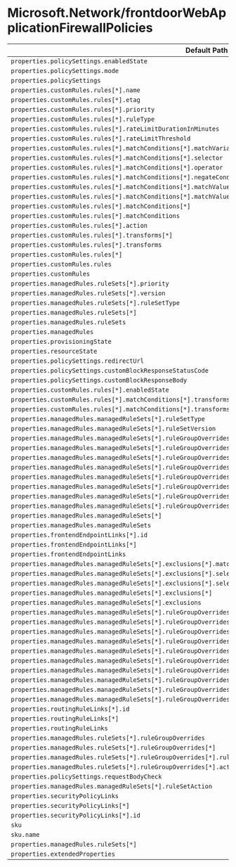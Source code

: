 # Microsoft.Network/frontdoorWebApplicationFirewallPolicies

| Default Path | Alias |
|---|---|
| `properties.policySettings.enabledState` | `Microsoft.Network/frontdoorWebApplicationFirewallPolicies/policySettings.enabledState` |
| `properties.policySettings.mode` | `Microsoft.Network/frontdoorWebApplicationFirewallPolicies/policySettings.mode` |
| `properties.policySettings` | `Microsoft.Network/frontdoorWebApplicationFirewallPolicies/policySettings` |
| `properties.customRules.rules[*].name` | `Microsoft.Network/frontdoorWebApplicationFirewallPolicies/customRules.rules[*].name` |
| `properties.customRules.rules[*].etag` | `Microsoft.Network/frontdoorWebApplicationFirewallPolicies/customRules.rules[*].etag` |
| `properties.customRules.rules[*].priority` | `Microsoft.Network/frontdoorWebApplicationFirewallPolicies/customRules.rules[*].priority` |
| `properties.customRules.rules[*].ruleType` | `Microsoft.Network/frontdoorWebApplicationFirewallPolicies/customRules.rules[*].ruleType` |
| `properties.customRules.rules[*].rateLimitDurationInMinutes` | `Microsoft.Network/frontdoorWebApplicationFirewallPolicies/customRules.rules[*].rateLimitDurationInMinutes` |
| `properties.customRules.rules[*].rateLimitThreshold` | `Microsoft.Network/frontdoorWebApplicationFirewallPolicies/customRules.rules[*].rateLimitThreshold` |
| `properties.customRules.rules[*].matchConditions[*].matchVariable` | `Microsoft.Network/frontdoorWebApplicationFirewallPolicies/customRules.rules[*].matchConditions[*].matchVariable` |
| `properties.customRules.rules[*].matchConditions[*].selector` | `Microsoft.Network/frontdoorWebApplicationFirewallPolicies/customRules.rules[*].matchConditions[*].selector` |
| `properties.customRules.rules[*].matchConditions[*].operator` | `Microsoft.Network/frontdoorWebApplicationFirewallPolicies/customRules.rules[*].matchConditions[*].operator` |
| `properties.customRules.rules[*].matchConditions[*].negateCondition` | `Microsoft.Network/frontdoorWebApplicationFirewallPolicies/customRules.rules[*].matchConditions[*].negateCondition` |
| `properties.customRules.rules[*].matchConditions[*].matchValue[*]` | `Microsoft.Network/frontdoorWebApplicationFirewallPolicies/customRules.rules[*].matchConditions[*].matchValue[*]` |
| `properties.customRules.rules[*].matchConditions[*].matchValue` | `Microsoft.Network/frontdoorWebApplicationFirewallPolicies/customRules.rules[*].matchConditions[*].matchValue` |
| `properties.customRules.rules[*].matchConditions[*]` | `Microsoft.Network/frontdoorWebApplicationFirewallPolicies/customRules.rules[*].matchConditions[*]` |
| `properties.customRules.rules[*].matchConditions` | `Microsoft.Network/frontdoorWebApplicationFirewallPolicies/customRules.rules[*].matchConditions` |
| `properties.customRules.rules[*].action` | `Microsoft.Network/frontdoorWebApplicationFirewallPolicies/customRules.rules[*].action` |
| `properties.customRules.rules[*].transforms[*]` | `Microsoft.Network/frontdoorWebApplicationFirewallPolicies/customRules.rules[*].transforms[*]` |
| `properties.customRules.rules[*].transforms` | `Microsoft.Network/frontdoorWebApplicationFirewallPolicies/customRules.rules[*].transforms` |
| `properties.customRules.rules[*]` | `Microsoft.Network/frontdoorWebApplicationFirewallPolicies/customRules.rules[*]` |
| `properties.customRules.rules` | `Microsoft.Network/frontdoorWebApplicationFirewallPolicies/customRules.rules` |
| `properties.customRules` | `Microsoft.Network/frontdoorWebApplicationFirewallPolicies/customRules` |
| `properties.managedRules.ruleSets[*].priority` | `Microsoft.Network/frontdoorWebApplicationFirewallPolicies/managedRules.ruleSets[*].priority` |
| `properties.managedRules.ruleSets[*].version` | `Microsoft.Network/frontdoorWebApplicationFirewallPolicies/managedRules.ruleSets[*].version` |
| `properties.managedRules.ruleSets[*].ruleSetType` | `Microsoft.Network/frontdoorWebApplicationFirewallPolicies/managedRules.ruleSets[*].ruleSetType` |
| `properties.managedRules.ruleSets[*]` | `Microsoft.Network/frontdoorWebApplicationFirewallPolicies/managedRules.ruleSets[*]` |
| `properties.managedRules.ruleSets` | `Microsoft.Network/frontdoorWebApplicationFirewallPolicies/managedRules.ruleSets` |
| `properties.managedRules` | `Microsoft.Network/frontdoorWebApplicationFirewallPolicies/managedRules` |
| `properties.provisioningState` | `Microsoft.Network/frontdoorWebApplicationFirewallPolicies/provisioningState` |
| `properties.resourceState` | `Microsoft.Network/frontdoorWebApplicationFirewallPolicies/resourceState` |
| `properties.policySettings.redirectUrl` | `Microsoft.Network/frontdoorWebApplicationFirewallPolicies/policySettings.redirectUrl` |
| `properties.policySettings.customBlockResponseStatusCode` | `Microsoft.Network/frontdoorWebApplicationFirewallPolicies/policySettings.customBlockResponseStatusCode` |
| `properties.policySettings.customBlockResponseBody` | `Microsoft.Network/frontdoorWebApplicationFirewallPolicies/policySettings.customBlockResponseBody` |
| `properties.customRules.rules[*].enabledState` | `Microsoft.Network/frontdoorWebApplicationFirewallPolicies/customRules.rules[*].enabledState` |
| `properties.customRules.rules[*].matchConditions[*].transforms[*]` | `Microsoft.Network/frontdoorWebApplicationFirewallPolicies/customRules.rules[*].matchConditions[*].transforms[*]` |
| `properties.customRules.rules[*].matchConditions[*].transforms` | `Microsoft.Network/frontdoorWebApplicationFirewallPolicies/customRules.rules[*].matchConditions[*].transforms` |
| `properties.managedRules.managedRuleSets[*].ruleSetType` | `Microsoft.Network/frontdoorWebApplicationFirewallPolicies/managedRules.managedRuleSets[*].ruleSetType` |
| `properties.managedRules.managedRuleSets[*].ruleSetVersion` | `Microsoft.Network/frontdoorWebApplicationFirewallPolicies/managedRules.managedRuleSets[*].ruleSetVersion` |
| `properties.managedRules.managedRuleSets[*].ruleGroupOverrides[*].ruleGroupName` | `Microsoft.Network/frontdoorWebApplicationFirewallPolicies/managedRules.managedRuleSets[*].ruleGroupOverrides[*].ruleGroupName` |
| `properties.managedRules.managedRuleSets[*].ruleGroupOverrides[*].rules[*].ruleId` | `Microsoft.Network/frontdoorWebApplicationFirewallPolicies/managedRules.managedRuleSets[*].ruleGroupOverrides[*].rules[*].ruleId` |
| `properties.managedRules.managedRuleSets[*].ruleGroupOverrides[*].rules[*].enabledState` | `Microsoft.Network/frontdoorWebApplicationFirewallPolicies/managedRules.managedRuleSets[*].ruleGroupOverrides[*].rules[*].enabledState` |
| `properties.managedRules.managedRuleSets[*].ruleGroupOverrides[*].rules[*].action` | `Microsoft.Network/frontdoorWebApplicationFirewallPolicies/managedRules.managedRuleSets[*].ruleGroupOverrides[*].rules[*].action` |
| `properties.managedRules.managedRuleSets[*].ruleGroupOverrides[*].rules[*]` | `Microsoft.Network/frontdoorWebApplicationFirewallPolicies/managedRules.managedRuleSets[*].ruleGroupOverrides[*].rules[*]` |
| `properties.managedRules.managedRuleSets[*].ruleGroupOverrides[*].rules` | `Microsoft.Network/frontdoorWebApplicationFirewallPolicies/managedRules.managedRuleSets[*].ruleGroupOverrides[*].rules` |
| `properties.managedRules.managedRuleSets[*].ruleGroupOverrides[*]` | `Microsoft.Network/frontdoorWebApplicationFirewallPolicies/managedRules.managedRuleSets[*].ruleGroupOverrides[*]` |
| `properties.managedRules.managedRuleSets[*].ruleGroupOverrides` | `Microsoft.Network/frontdoorWebApplicationFirewallPolicies/managedRules.managedRuleSets[*].ruleGroupOverrides` |
| `properties.managedRules.managedRuleSets[*]` | `Microsoft.Network/frontdoorWebApplicationFirewallPolicies/managedRules.managedRuleSets[*]` |
| `properties.managedRules.managedRuleSets` | `Microsoft.Network/frontdoorWebApplicationFirewallPolicies/managedRules.managedRuleSets` |
| `properties.frontendEndpointLinks[*].id` | `Microsoft.Network/frontdoorWebApplicationFirewallPolicies/frontendEndpointLinks[*].id` |
| `properties.frontendEndpointLinks[*]` | `Microsoft.Network/frontdoorWebApplicationFirewallPolicies/frontendEndpointLinks[*]` |
| `properties.frontendEndpointLinks` | `Microsoft.Network/frontdoorWebApplicationFirewallPolicies/frontendEndpointLinks` |
| `properties.managedRules.managedRuleSets[*].exclusions[*].matchVariable` | `Microsoft.Network/frontdoorWebApplicationFirewallPolicies/managedRules.managedRuleSets[*].exclusions[*].matchVariable` |
| `properties.managedRules.managedRuleSets[*].exclusions[*].selectorMatchOperator` | `Microsoft.Network/frontdoorWebApplicationFirewallPolicies/managedRules.managedRuleSets[*].exclusions[*].selectorMatchOperator` |
| `properties.managedRules.managedRuleSets[*].exclusions[*].selector` | `Microsoft.Network/frontdoorWebApplicationFirewallPolicies/managedRules.managedRuleSets[*].exclusions[*].selector` |
| `properties.managedRules.managedRuleSets[*].exclusions[*]` | `Microsoft.Network/frontdoorWebApplicationFirewallPolicies/managedRules.managedRuleSets[*].exclusions[*]` |
| `properties.managedRules.managedRuleSets[*].exclusions` | `Microsoft.Network/frontdoorWebApplicationFirewallPolicies/managedRules.managedRuleSets[*].exclusions` |
| `properties.managedRules.managedRuleSets[*].ruleGroupOverrides[*].exclusions[*].matchVariable` | `Microsoft.Network/frontdoorWebApplicationFirewallPolicies/managedRules.managedRuleSets[*].ruleGroupOverrides[*].exclusions[*].matchVariable` |
| `properties.managedRules.managedRuleSets[*].ruleGroupOverrides[*].exclusions[*].selectorMatchOperator` | `Microsoft.Network/frontdoorWebApplicationFirewallPolicies/managedRules.managedRuleSets[*].ruleGroupOverrides[*].exclusions[*].selectorMatchOperator` |
| `properties.managedRules.managedRuleSets[*].ruleGroupOverrides[*].exclusions[*].selector` | `Microsoft.Network/frontdoorWebApplicationFirewallPolicies/managedRules.managedRuleSets[*].ruleGroupOverrides[*].exclusions[*].selector` |
| `properties.managedRules.managedRuleSets[*].ruleGroupOverrides[*].exclusions[*]` | `Microsoft.Network/frontdoorWebApplicationFirewallPolicies/managedRules.managedRuleSets[*].ruleGroupOverrides[*].exclusions[*]` |
| `properties.managedRules.managedRuleSets[*].ruleGroupOverrides[*].exclusions` | `Microsoft.Network/frontdoorWebApplicationFirewallPolicies/managedRules.managedRuleSets[*].ruleGroupOverrides[*].exclusions` |
| `properties.managedRules.managedRuleSets[*].ruleGroupOverrides[*].rules[*].exclusions[*].matchVariable` | `Microsoft.Network/frontdoorWebApplicationFirewallPolicies/managedRules.managedRuleSets[*].ruleGroupOverrides[*].rules[*].exclusions[*].matchVariable` |
| `properties.managedRules.managedRuleSets[*].ruleGroupOverrides[*].rules[*].exclusions[*].selectorMatchOperator` | `Microsoft.Network/frontdoorWebApplicationFirewallPolicies/managedRules.managedRuleSets[*].ruleGroupOverrides[*].rules[*].exclusions[*].selectorMatchOperator` |
| `properties.managedRules.managedRuleSets[*].ruleGroupOverrides[*].rules[*].exclusions[*].selector` | `Microsoft.Network/frontdoorWebApplicationFirewallPolicies/managedRules.managedRuleSets[*].ruleGroupOverrides[*].rules[*].exclusions[*].selector` |
| `properties.managedRules.managedRuleSets[*].ruleGroupOverrides[*].rules[*].exclusions[*]` | `Microsoft.Network/frontdoorWebApplicationFirewallPolicies/managedRules.managedRuleSets[*].ruleGroupOverrides[*].rules[*].exclusions[*]` |
| `properties.managedRules.managedRuleSets[*].ruleGroupOverrides[*].rules[*].exclusions` | `Microsoft.Network/frontdoorWebApplicationFirewallPolicies/managedRules.managedRuleSets[*].ruleGroupOverrides[*].rules[*].exclusions` |
| `properties.routingRuleLinks[*].id` | `Microsoft.Network/frontdoorWebApplicationFirewallPolicies/routingRuleLinks[*].id` |
| `properties.routingRuleLinks[*]` | `Microsoft.Network/frontdoorWebApplicationFirewallPolicies/routingRuleLinks[*]` |
| `properties.routingRuleLinks` | `Microsoft.Network/frontdoorWebApplicationFirewallPolicies/routingRuleLinks` |
| `properties.managedRules.ruleSets[*].ruleGroupOverrides` | `Microsoft.Network/FrontDoorWebApplicationFirewallPolicies/managedRules.ruleSets[*].AzureManagedRuleSet.ruleGroupOverrides` |
| `properties.managedRules.ruleSets[*].ruleGroupOverrides[*]` | `Microsoft.Network/FrontDoorWebApplicationFirewallPolicies/managedRules.ruleSets[*].AzureManagedRuleSet.ruleGroupOverrides[*]` |
| `properties.managedRules.ruleSets[*].ruleGroupOverrides[*].ruleGroupOverride` | `Microsoft.Network/FrontDoorWebApplicationFirewallPolicies/managedRules.ruleSets[*].AzureManagedRuleSet.ruleGroupOverrides[*].ruleGroupOverride` |
| `properties.managedRules.ruleSets[*].ruleGroupOverrides[*].action` | `Microsoft.Network/FrontDoorWebApplicationFirewallPolicies/managedRules.ruleSets[*].AzureManagedRuleSet.ruleGroupOverrides[*].action` |
| `properties.policySettings.requestBodyCheck` | `Microsoft.Network/FrontDoorWebApplicationFirewallPolicies/policySettings.requestBodyCheck` |
| `properties.managedRules.managedRuleSets[*].ruleSetAction` | `Microsoft.Network/FrontDoorWebApplicationFirewallPolicies/managedRules.managedRuleSets[*].ruleSetAction` |
| `properties.securityPolicyLinks` | `Microsoft.Network/FrontDoorWebApplicationFirewallPolicies/securityPolicyLinks` |
| `properties.securityPolicyLinks[*]` | `Microsoft.Network/FrontDoorWebApplicationFirewallPolicies/securityPolicyLinks[*]` |
| `properties.securityPolicyLinks[*].id` | `Microsoft.Network/FrontDoorWebApplicationFirewallPolicies/securityPolicyLinks[*].id` |
| `sku` | `Microsoft.Network/FrontDoorWebApplicationFirewallPolicies/sku` |
| `sku.name` | `Microsoft.Network/FrontDoorWebApplicationFirewallPolicies/sku.name` |
| `properties.managedRules.ruleSets[*]` | `Microsoft.Network/FrontDoorWebApplicationFirewallPolicies/managedRules.ruleSets[*].AzureManagedRuleSet` |
| `properties.extendedProperties` | `Microsoft.Network/FrontDoorWebApplicationFirewallPolicies/extendedProperties` |

